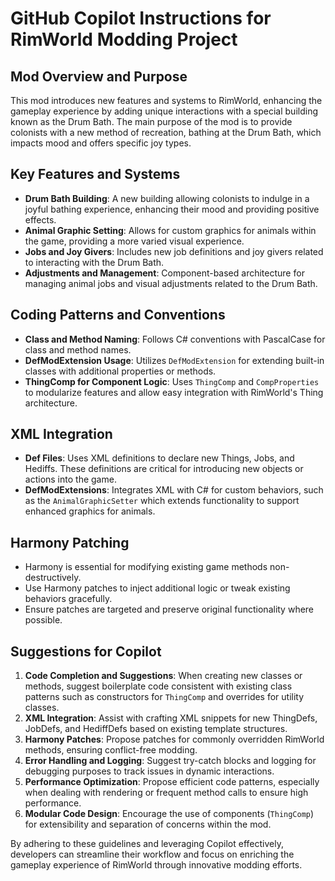 # GitHub Copilot Instructions for RimWorld Modding Project

## Mod Overview and Purpose
This mod introduces new features and systems to RimWorld, enhancing the gameplay experience by adding unique interactions with a special building known as the Drum Bath. The main purpose of the mod is to provide colonists with a new method of recreation, bathing at the Drum Bath, which impacts mood and offers specific joy types.

## Key Features and Systems
- **Drum Bath Building**: A new building allowing colonists to indulge in a joyful bathing experience, enhancing their mood and providing positive effects.
- **Animal Graphic Setting**: Allows for custom graphics for animals within the game, providing a more varied visual experience.
- **Jobs and Joy Givers**: Includes new job definitions and joy givers related to interacting with the Drum Bath.
- **Adjustments and Management**: Component-based architecture for managing animal jobs and visual adjustments related to the Drum Bath.

## Coding Patterns and Conventions
- **Class and Method Naming**: Follows C# conventions with PascalCase for class and method names.
- **DefModExtension Usage**: Utilizes `DefModExtension` for extending built-in classes with additional properties or methods.
- **ThingComp for Component Logic**: Uses `ThingComp` and `CompProperties` to modularize features and allow easy integration with RimWorld's Thing architecture.

## XML Integration
- **Def Files**: Uses XML definitions to declare new Things, Jobs, and Hediffs. These definitions are critical for introducing new objects or actions into the game.
- **DefModExtensions**: Integrates XML with C# for custom behaviors, such as the `AnimalGraphicSetter` which extends functionality to support enhanced graphics for animals.

## Harmony Patching
- Harmony is essential for modifying existing game methods non-destructively.
- Use Harmony patches to inject additional logic or tweak existing behaviors gracefully.
- Ensure patches are targeted and preserve original functionality where possible.

## Suggestions for Copilot
1. **Code Completion and Suggestions**: When creating new classes or methods, suggest boilerplate code consistent with existing class patterns such as constructors for `ThingComp` and overrides for utility classes.
2. **XML Integration**: Assist with crafting XML snippets for new ThingDefs, JobDefs, and HediffDefs based on existing template structures.
3. **Harmony Patches**: Propose patches for commonly overridden RimWorld methods, ensuring conflict-free modding.
4. **Error Handling and Logging**: Suggest try-catch blocks and logging for debugging purposes to track issues in dynamic interactions.
5. **Performance Optimization**: Propose efficient code patterns, especially when dealing with rendering or frequent method calls to ensure high performance.
6. **Modular Code Design**: Encourage the use of components (`ThingComp`) for extensibility and separation of concerns within the mod.

By adhering to these guidelines and leveraging Copilot effectively, developers can streamline their workflow and focus on enriching the gameplay experience of RimWorld through innovative modding efforts.
